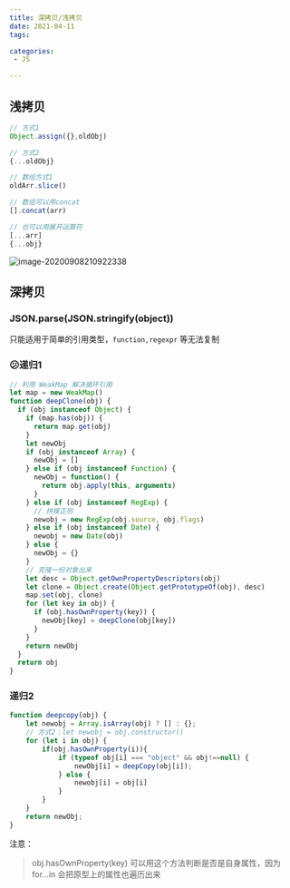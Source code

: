 ```yaml
---
title: 深拷贝/浅拷贝
date: 2021-04-11
tags:

categories: 
 - JS

---
```


## 浅拷贝

```js
// 方式1
Object.assign({},oldObj)

// 方式2
{...oldObj}

// 数组方式1
oldArr.slice()

// 数组可以用concat
[].concat(arr)

// 也可以用展开运算符
[...arr]
{...obj}
```

![image-20200908210922338](https://gitee.com/xuyiling/gopic/raw/master/img/20210423010023.png)

## 深拷贝

### JSON.parse(JSON.stringify(object))

只能适用于简单的引用类型，``function,regexpr`` 等无法复制

### 😕递归1

```js
// 利用 WeakMap 解决循环引用
let map = new WeakMap()
function deepClone(obj) {
  if (obj instanceof Object) {
    if (map.has(obj)) {
      return map.get(obj)
    }
    let newObj
    if (obj instanceof Array) {
      newObj = []     
    } else if (obj instanceof Function) {
      newObj = function() {
        return obj.apply(this, arguments)
      }
    } else if (obj instanceof RegExp) {
      // 拼接正则
      newobj = new RegExp(obj.source, obj.flags)
    } else if (obj instanceof Date) {
      newobj = new Date(obj)
    } else {
      newObj = {}
    }
    // 克隆一份对象出来
    let desc = Object.getOwnPropertyDescriptors(obj)
    let clone = Object.create(Object.getPrototypeOf(obj), desc)
    map.set(obj, clone)
    for (let key in obj) {
      if (obj.hasOwnProperty(key)) {
        newObj[key] = deepClone(obj[key])
      }
    }
    return newObj
  }
  return obj
}
```

### 递归2

```js
function deepcopy(obj) {
    let newobj = Array.isArray(obj) ? [] : {}; 
    // 方式2：let newobj = obj.constructor()
    for (let i in obj) {
        if(obj.hasOwnProperty(i)){
            if (typeof obj[i] === "object" && obj!==null) {
                newObj[i] = deepCopy(obj[i]);
            } else {
                newobj[i] = obj[i]
            }
        }
    }
    return newObj;
}
```

注意：

> obj.hasOwnProperty(key) 可以用这个方法判断是否是自身属性，因为for...in 会把原型上的属性也遍历出来